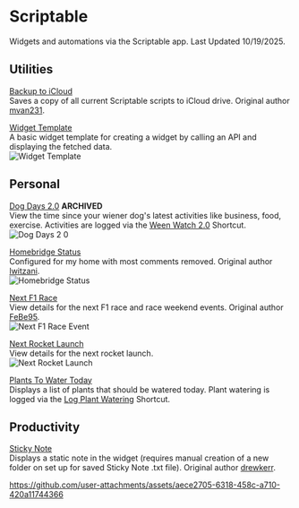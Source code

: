 # Scriptable
Widgets and automations via the Scriptable app. Last Updated 10/19/2025.

## Utilities
[Backup to iCloud](https://github.com/calikasten/scriptable-scripts/blob/main/Backup%20to%20iCloud.js) <br>
Saves a copy of all current Scriptable scripts to iCloud drive. Original author [mvan231](https://github.com/mvan231).

[Widget Template](https://github.com/calikasten/scriptable-scripts/blob/main/Widget%20Template.js) <br>
A basic widget template for creating a widget by calling an API and displaying the fetched data. <br>
![Widget Template](https://github.com/user-attachments/assets/388d4fcb-f4fd-470d-b8b7-d20350e71e0a)

## Personal
[Dog Days 2.0](https://github.com/calikasten/scriptable-scripts/blob/main/Dog%20Days%202.0.js) **ARCHIVED** <br>
View the time since your wiener dog's latest activities like business, food, exercise. Activities are logged via the [Ween Watch 2.0](https://github.com/calikasten/siri-shortcuts/blob/main/Ween%20Watch%202.0.shortcut) Shortcut. <br>
![Dog Days 2 0](https://github.com/user-attachments/assets/b354492c-a3b6-4942-bfd8-97e09c883984)

[Homebridge Status](https://github.com/calikasten/scriptable/blob/main/Homebridge%20Status.js) <br>
Configured for my home with most comments removed. Original author [lwitzani](https://github.com/lwitzani). <br>
![Homebridge Status](https://github.com/user-attachments/assets/83f37469-e858-4d92-9292-396868705257)

[Next F1 Race](https://github.com/calikasten/scriptable/blob/main/Next%20F1%20Race.js) <br>
View details for the next F1 race and race weekend events. Original author [FeBe95](https://gist.github.com/FeBe95). <br>
![Next F1 Race Event](https://github.com/user-attachments/assets/89dc39cb-8783-4c6e-8153-93cdf4089e75)

[Next Rocket Launch](https://github.com/calikasten/scriptable/blob/main/Next%20Rocket%20Launch.js) <br>
View details for the next rocket launch. <br>
![Next Rocket Launch](https://github.com/user-attachments/assets/2e7e4477-da45-407f-b6b0-72f8cfe47c11)

[Plants To Water Today]() <br>
Displays a list of plants that should be watered today. Plant watering is logged via the [Log Plant Watering](https://github.com/calikasten/siri-shortcuts/blob/main/Log%20Plant%20Watering.shortcut) Shortcut.

## Productivity
[Sticky Note](https://github.com/calikasten/scriptable/blob/main/Sticky%20Note.js) <br>
Displays a static note in the widget (requires manual creation of a new folder on set up for saved Sticky Note .txt file). Original author [drewkerr](https://github.com/drewkerr). <br>

https://github.com/user-attachments/assets/aece2705-6318-458c-a710-420a11744366
